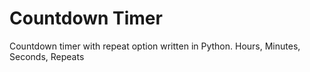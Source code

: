 # Countdown Timer

Countdown timer with repeat option written in Python.
Hours, Minutes, Seconds, Repeats
